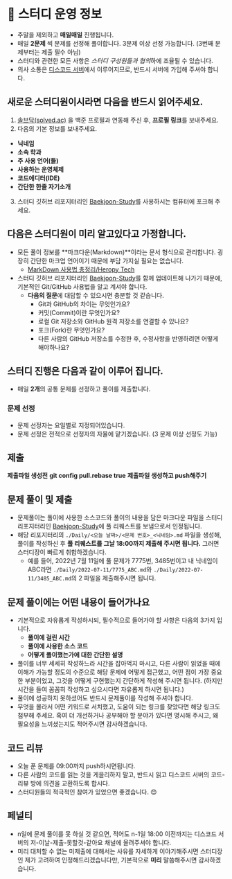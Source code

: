 # 🔔 스터디 운영 정보

- 주말을 제외하고 **매일매일** 진행됩니다.
- 매일 **2문제** 씩 문제를 선정해 풀이합니다. 3문제 이상 선정 가능합니다. (3번째 문제부터는 제출 필수 아님)
- 스터디와 관련한 모든 사항은 *스터디 구성원들과 협의*하에 조율될 수 있습니다.
- 의사 소통은 [디스코드 서버](https://discord.gg/xgce7GZp)에서 이루어지므로, 반드시 서버에 가입해 주셔야 합니다.

## 새로운 스터디원이시라면 다음을 반드시 읽어주세요.


1. [솔브닥(solved.ac)](https://solved.ac) 을 백준 프로필과 연동해 주신 후, **프로필 링크**를 보내주세요.
2. 다음의 기본 정보를 보내주세요. 
  - **닉네임**
  - **소속 학과**
  - **주 사용 언어(들)**
  - **사용하는 운영체제**
  - **코드에디터(IDE)** 
  - **간단한 한줄 자기소개**
3. 스터디 깃허브 리포지터리인 [Baekjoon-Study](https://github.com/nachiketa3299/Baekjoon-Study)를 사용하시는 컴퓨터에 포크해 주세요.

## 다음은 스터디원이 미리 알고있다고 가정합니다.

- 모든 풀이 정보를 **마크다운(Markdown)**이라는 문서 형식으로 관리합니다. 굉장히 간단한 마크업 언어이기 때문에 부담 가지실 필요는 없습니다. 
  - [MarkDown 사용법 총정리/Heropy Tech](https://heropy.blog/2017/09/30/markdown/)
- 스터디 깃허브 리포지터리인 [Baekjoon-Study](https://github.com/nachiketa3299/Baekjoon-Study)를 함께 업데이트해 나가기 때문에, 기본적인 Git/GitHub 사용법을 알고 계셔야 합니다. 
  - **다음의 질문**에 대답할 수 있으시면 충분할 것 같습니다.
    - Git과 GitHub의 차이는 무엇인가요?
    - 커밋(Commit)이란 무엇인가요?
    - 로컬 Git 저장소와 GitHub 원격 저장소를 연결할 수 있나요?
    - 포크(Fork)란 무엇인가요?
    - 다른 사람의 GitHub 저장소를 수정한 후, 수정사항을 반영하려면 어떻게 해야하나요?

## 스터디 진행은 다음과 같이 이루어 집니다.

- 매일 **2개**의 공통 문제를 선정하고 풀이를 제출합니다.

### 문제 선정

- 문제 선정자는 요일별로 지정되어있습니다.
- 문제 선정은 전적으로 선정자의 자율에 맡기겠습니다. (3 문제 이상 선정도 가능)


## 제출
**제출파일 생성전**
**git config pull.rebase true**
**제출파일 생성하고 push해주기**


## 문제 풀이 및 제출

- 문제풀이는 풀이에 사용한 소스코드와 풀이의 내용을 담은 마크다운 파일을 스터디 리포지터리인 [Baekjoon-Study](https://github.com/nachiketa3299/Baekjoon-Study)에 풀 리퀘스트를 보냄으로서 인정됩니다.
- 해당 리포지터리의 `./Daily/<오늘 날짜>/<문제 번호>_<닉네임>.md` 파일을 생성해, 풀이를 작성하신 후 **풀 리퀘스트를 그날 18:00까지 제출해 주시면 됩니다.** 그러면 스터디장이 빠르게 취합하겠습니다.
  - 예를 들어, 2022년 7월 11일에 풀 문제가 7775번, 3485번이고 내 닉네임이 ABC라면 `./Daily/2022-07-11/7775_ABC.md`와 `./Daily/2022-07-11/3485_ABC.md`의 2 파일을 제출해주시면 됩니다.

## 문제 풀이에는 어떤 내용이 들어가나요

- 기본적으로 자유롭게 작성하시되, 필수적으로 들어가야 할 사항은 다음의 3가지 입니다.
  - **풀이에 걸린 시간**
  - **풀이에 사용한 소스 코드**
  - **어떻게 풀이했는가에 대한 간단한 설명**
- 풀이를 너무 세세히 작성하느라 시간을 잡아먹지 마시고, 다른 사람이 읽었을 때에 이해가 가능할 정도의 수준으로 해당 문제에 어떻게 접근했고, 어떤 점이 가장 중요한 부분이었고, 그것을 어떻게 구현했는지 간단하게 작성해 주시면 됩니다. (하지만 시간을 들여 꼼꼼히 작성하고 싶으시다면 자유롭게 하시면 됩니다.)
- 풀이에 성공하지 못하셨어도 반드시 문제풀이를 작성해 주셔야 합니다.
- 무엇을 몰라서 어떤 키워드로 서치했고, 도움이 되는 링크를 찾았다면 해당 링크도 첨부해 주세요. 혹여 더 개선하거나 공부해야 할 분야가 있다면 명시해 주시고, 왜 필요성을 느끼셨는지도 적어주시면 감사하겠습니다.

## 코드 리뷰

- 오늘 푼 문제를 09:00까지 push하시면됩니다.
- 다른 사람의 코드를 읽는 것을 게을리하지 말고, 반드시 읽고 디스코드 서버의 코드-리뷰 방에 의견을 교환하도록 합시다.
- 스터디원들의 적극적인 참여가 있었으면 좋겠습니다. 😊

## 페널티

- n일에 문제 풀이를 못 하실 것 같으면, 적어도 n-1일 18:00 이전까지는 디스코드 서버의 저-이날-제출-못할것-같아요 채널에 올려주셔야 합니다.
- 미리 대처할 수 없는 미제출에 대해서는 사유를 자세하게 이야기해주시면 스터디장인 제가 고려하여 인정해드리겠습니다만, 기본적으로 **미리** 말씀해주시면 감사하겠습니다.
